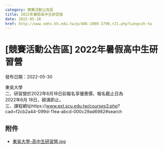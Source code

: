 ```yaml
---
category: 競賽活動公告區
title: 2022年暑假高中生研習營
date: 2022-05-30
href: http://www.smhs.kh.edu.tw/p/406-1000-3790,r21.php?Lang=zh-tw
---
```


# [競賽活動公告區] 2022年暑假高中生研習營

發布日期：2022-05-30

東吳大學  
二、研習營於2022年6月18日前報名享優惠價，報名截止日為  
2022年6月 18日，額滿即止。  
三、課程網址https://www.ext.scu.edu.tw/courses3.php?  
cad=f2cb2a44-099d-11ea-abcd-000c29ad6982#search

## 附件

- [東吳大學-高中生研習營.jpg](https://www.smhs.kh.edu.tw/var/file/0/1000/attach/7/pta_3563_2401721_97094.jpg)
